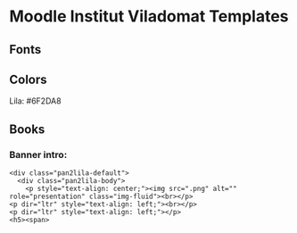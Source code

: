 # Moodle Institut Viladomat Templates

## Fonts

## Colors
  Lila: #6F2DA8

## Books
### Banner intro:
```
<div class="pan2lila-default">
  <div class="pan2lila-body">
    <p style="text-align: center;"><img src=".png" alt="" role="presentation" class="img-fluid"><br></p>
<p dir="ltr" style="text-align: left;"><br></p>
<p dir="ltr" style="text-align: left;"></p>
<h5><span>
```
